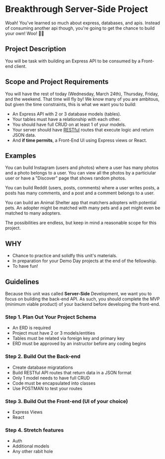 # Breakthrough Server-Side Project

Woah! You've learned so much about express, databases, and apis. Instead of consuming another api though, you're going to get the chance to build your own! Woo! 🤘🏾

## Project Description

You will be task with building an Express API to be consumed by a Front-end client.

## Scope and Project Requirements

You will have the rest of today (Wednesday, March 24th), Thursday, Friday, and the weekend. That time will fly by! We know many of you are ambitous, but given the time constraints, this is what we want you to build:

- An Express API with 2 or 3 database models (tables).
- Your tables must have a relationship with each other.
- You should have full CRUD on at least 1 of your models.
- Your server should have [RESTful](https://www.sitepoint.com/developers-rest-api/) routes that execute logic and return JSON data.
- And **if time permits**, a Front-End UI using Express views or React.

## Examples

You can build Instagram (users and photos) where a user has many photos and a photo belongs to a user. You can view all the photos by a particiular user or have a "Discover" page that shows random photos.

You can build Reddit (users, posts, comments) where a user writes posts, a posts has many comments, and a post and a comment belongs to a user.

You can build an Animal Shelter app that matchers adopters with potential pets. An adopter might be matched with many pets and a pet might even be matched to many adopters.

The possibilities are endless, but keep in mind a reasonable scope for this project.

## WHY

- Chance to practice and solidfy this unit's materials.
- In preparation for your Demo Day projects at the end of the fellowship.
- To have fun!

## Guidelines

Because this unit was called **Server-Side** Development, we want you to focus on building the back-end API. As such, you should complete the MVP (minimum viable product) of your backend before developing the front-end.

### Step 1. Plan Out Your Project Schema

- An ERD is required
- Project must have 2 or 3 models/entities
- Tables must be related via foreign key and primary key
- ERD must be approved by an instructor before any coding begins

### Step 2. Build Out the Back-end

- Create database migratations
- Build RESTful API routes that return data in a JSON format
- Only 1 model needs to have full CRUD
- Code must be encapsulated into classes
- Use POSTMAN to test your routes

### Step 3. Build Out the Front-end (UI of your choice)

- Express Views
- React

### Step 4. Stretch features

- Auth
- Additional models
- Any other rabit hole
